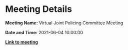 # Meeting Details

**Meeting Name:** Virtual Joint Policing Committee Meeting

**Date and Time:** 2021-06-04 10:00:00

**<a href="https://www.limerick.ie/council/whats-on/joint-policing-committee-meeting-13" target="_blank">Link to meeting</a>**
